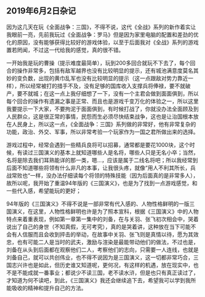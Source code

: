 ## 	2019年6月2日杂记	

​		因为这几天在玩《全面战争：三国》，不得不说，这代《全战》系列的新作着实让我眼前一亮，先前我玩过《全面战争：罗马》但是因为家里电脑的配置和差劲的优化的原因，没有能够获得比较好的游戏体验，以至于后面我对《全战》系列的游戏置若罔闻，不过这一代给我的感觉，真的很不错。

​		一开始我是玩的曹操（提示难度最简单），玩到200多回合就玩不下去了，每个回合的操作非常多，包括有敌军越界也没有比较明显的提示，还有城池满意度莫名其妙的变负数，出现的黄巾乱军也没有比较明显的提示（这一点跟敌对势力靠近一样），所以经常被打的措手不及，没有足够的国库收入支撑兵将俸禄，要不就破产，要不就城；在这一点上我仔细想了一下，没有一个主君会做到面面俱到，所以每个回合的操作有遗漏之事是正常、而且也是游戏千变万化的体验之一，所以这里我要提示一下大家，不要拘泥于面面俱到，有时候打战了，你就没办法全面顾及到人民群众，这是很正常的事情，民怨而生必须尽快结束战争，这也是让治国根本放在人民身上，所以这一点，《全面战争：三国》系列做的非常好，他有非常复杂的功能，政治、外交、军事，所以非常考验一个玩家作为一国之君所做出来的选择。

​		游戏过程中，经常会遇到一些精兵良将可以招募，通常都是要花1000块，这个时候，有读过三国演义的基本上就知道哪些人是名将，哪些人只是无名小卒；当然，名将是除去我们耳熟能详的那一类，嗯…，应该是属于二线名将吧；所以我经常到后面不知道哪些将领有什么非凡的本事，让我很头疼，就像“用人不利其所长，兵战常败也“一样，没办法仔细读每个将领的特殊技能（因为后面真的是非常多人），故所以呢，我开始了重温94年版的《三国演义》，也是为了找到一点游戏感觉，和一些代入感，希望能玩的更好；

​		94年版的《三国演义》不得不说是一部非常有代入感的、人物性格鲜明的一版三国演义，在这里，人物性格鲜明也许是为了照本宣科，根据《三国演义》中的人物特点来着重表现，例如第一章第一集中的刘备，在与关羽、张飞初次相会中，哭着说出了自己的身世（不知真假，无可考究），真的是哭着讲，这种放在当下可能不会有人信服而且会收到抨击的举动，在故事中关羽、张飞则是真情以待，愿为其效忠，也有可能二人是当时的武夫，激励与渲染是最能带动他们的做法，不过也是，刘备在从头到后面都在观察他们二人，考察他们的志向，只需要一人连线，也就是刘备自己，就可以共创伟业，也不得不说因为是三国演义，这一切都非常巧合，三国志兴许也是如此，但历史谁又知道呢，更何况，有这样的机遇，放在现实中，也不是不能成就一番事业；都说少不读三国，老不读水浒，但是也只有真正读过了，才知道为何不读吧，到此，《三国演义》我还会继续追下去，希望我可以学到我所能吸收的精神和提升自己的方法。